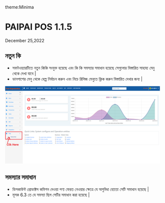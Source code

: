 
theme:Minima
# PAIPAI POS 1.1.5

December 25,2022


## নতুন কি

* সফটওয়্যারটিতে নতুন কিকি সংযুক্ত হয়েছে এবং কি কি সমস্যার সমাধান হয়েছে সেগুলোর বিস্তারিত সাহায্য মেনু থেকে দেখা যাবে | 
* ডানপাশের মেনু থেকে হেল্প নির্বাচন করুন এবং নিচে রিলিজ মেনুতে ক্লিক করুন বিস্তারিত দেখার জন্য |

![](https://raw.githubusercontent.com/digitech-IT/Release-Note/PaiPai-Pos/images/release1_1.1.5.png)

## সমস্যার সমাধান

* ডিসকাউন্ট প্রোডাক্টস কমিশন দেওয়া পণ্য ফেরত নেওয়ার ক্ষেত্রে যে অসুবিধা হোতো সেটি সমাধান হয়েছে |
* মূসক 6.3 তে যে সমস্যা ছিল সেটির সমাধান করা হয়েছে | 
